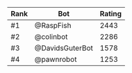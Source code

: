 Rank|Bot|Rating
---|---|---
#1|@RaspFish|2443
#2|@colinbot|2286
#3|@DavidsGuterBot|1578
#4|@pawnrobot|1253
